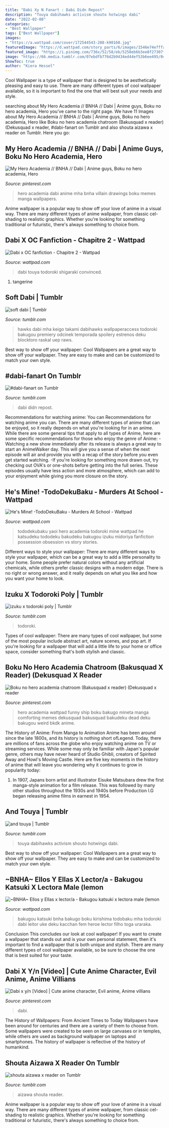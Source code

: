 ```yaml
---
title: "Dabi Xy N Fanart : Dabi Didn Repost"
description: "Touya dabihawks activism shouto hotwings dabi"
date: "2022-02-08"
categories:
- "Best Wallpaper"
tags: ["Best Wallpaper"]
images:
- "https://a.wattpad.com/cover/172544543-288-k90160.jpg"
featuredImage: "https://d.wattpad.com/story_parts/6/images/1546e74efffa3dd8607065301484.jpg"
featured_image: "https://i.pinimg.com/736x/52/58/eb/5258eb6b3ee8f27307fb87e87f2a8b85.jpg"
image: "https://66.media.tumblr.com/07ebdfb776d2b9434ed44ef53b6ee495/04bfd2caa0b2bd19-e9/s640x960/6b3d07508117abdbce0df448a79ca3aa24cd477c.gif"
ShowToc: true
author: "Kiera Hessel"
---
```



Cool Wallpaper is a type of wallpaper that is designed to be aesthetically pleasing and easy to use. There are many different types of cool wallpaper available, so it is important to find the one that will best suit your needs and style.

	

		
searching about My Hero Academia // BNHA // Dabi | Anime guys, Boku no hero academia, Hero you've came to the right page. We have 11 Images about My Hero Academia // BNHA // Dabi | Anime guys, Boku no hero academia, Hero like Boku no hero academia chatroom (Bakusquad x reader) (Dekusquad x reader, #dabi-fanart on Tumblr and also shouta aizawa x reader on Tumblr. Here you go:
		
    
## My Hero Academia // BNHA // Dabi | Anime Guys, Boku No Hero Academia, Hero

<img loading=lazy src="https://i.pinimg.com/736x/96/55/1c/96551cdf253d29b567780cfc6e77299a.jpg" onerror="this.onerror=null;this.src='https://tse2.mm.bing.net/th?id=OIP.gaoCQAPy6-Q6u_l96rF5hwHaKd&amp;pid=15.1';" alt="My Hero Academia // BNHA // Dabi | Anime guys, Boku no hero academia, Hero">

_Source: pinterest.com_

>hero academia dabi anime mha bnha villain drawings boku memes manga wallpapers. 

	

Anime wallpaper is a popular way to show off your love of anime in a visual way. There are many different types of anime wallpaper, from classic cel-shading to realistic graphics. Whether you're looking for something traditional or futuristic, there's always something to choice from.

    
## Dabi X OC Fanfiction - Chapitre 2 - Wattpad

<img loading=lazy src="https://a.wattpad.com/cover/174843359-256-k369310.jpg" onerror="this.onerror=null;this.src='https://tse3.mm.bing.net/th?id=OIP.yaq9mlfIylb6Vxg-WDUQXgAAAA&amp;pid=15.1';" alt="Dabi x OC fanfiction - Chapitre 2 - Wattpad">

_Source: wattpad.com_

>dabi touya todoroki shigaraki convinced. 

	

1. tangerine 

    
## Soft Dabi | Tumblr

<img loading=lazy src="https://66.media.tumblr.com/d36b8c77a44c86621fad7667758f670a/da7f1d1c74fcc312-bd/s1280x1920/eb8bbf6fb402e8fe208dc5be60b7b0f1e0f5ac2e.png" onerror="this.onerror=null;this.src='https://tse4.mm.bing.net/th?id=OIP.Z-QyZYrXPTX6tvjUiTvubQHaEc&amp;pid=15.1';" alt="soft dabi | Tumblr">

_Source: tumblr.com_

>hawks dabi mha keigo takami dabihawks wallpaperaccess todoroki bakugou premiery odcinek temporada spoilery estrenos deku blocktoro raskal uep raws. 

	

Best way to show off your wallpaper:
Cool Wallpapers are a great way to show off your wallpaper. They are easy to make and can be customized to match your own style.

    
## #dabi-fanart On Tumblr

<img loading=lazy src="https://64.media.tumblr.com/6af90c0b8bda7b0542453760cfb0ff55/658aa922fd0108ca-82/s500x750/33536ea55abe56cb485a4a19d879ab254563d1d8.png" onerror="this.onerror=null;this.src='https://tse2.mm.bing.net/th?id=OIP.n4wpchML0oLFA0mIH8fZ0QAAAA&amp;pid=15.1';" alt="#dabi-fanart on Tumblr">

_Source: tumblr.com_

>dabi didn repost. 

	

Recommendations for watching anime: You can
Recommendations for watching anime you can. There are many different types of anime that can be enjoyed, so it really depends on what you're looking for in an anime. While there are some general tips that apply to all types of Anime, here are some specific recommendations for those who enjoy the genre of Anime: 
-Watching a new show immediately after its release is always a great way to start an AnimeWalker day. This will give you a sense of when the next episode will air and provide you with a recap of the story before you even get started watching. 
-If you're looking for something more drawn out, try checking out OVA's or one-shots before getting into the full series. These episodes usually have less action and more atmosphere, which can add to your enjoyment while giving you more closure on the story.

    
## He&#039;s Mine! -TodoDekuBaku - Murders At School - Wattpad

<img loading=lazy src="https://a.wattpad.com/cover/172544543-288-k90160.jpg" onerror="this.onerror=null;this.src='https://tse4.mm.bing.net/th?id=OIP.AIkFavJRM593FLH__PsMwgAAAA&amp;pid=15.1';" alt="He&#039;s Mine! -TodoDekuBaku - Murders At School - Wattpad">

_Source: wattpad.com_

>tododekubaku yaoi hero academia todoroki mine wattpad he katsudeku tododeku bakudeku bakugou izuku midoriya fanfiction possession obsession vs story stories. 

	

Different ways to style your wallpaper:
There are many different ways to style your wallpaper, which can be a great way to add a little personality to your home. Some people prefer natural colors without any artificial chemicals, while others prefer classic designs with a modern edge. There is no right or wrong answer, and it really depends on what you like and how you want your home to look.

    
## Izuku X Todoroki Poly | Tumblr

<img loading=lazy src="https://64.media.tumblr.com/4fff61b022bc34ab2681b8cb4c3fb1be/tumblr_paa9uxd2Pw1w8vsooo1_1280.png" onerror="this.onerror=null;this.src='https://tse2.mm.bing.net/th?id=OIP.Om82_hcafd_amAQmw4sBuAHaHa&amp;pid=15.1';" alt="izuku x todoroki poly | Tumblr">

_Source: tumblr.com_

>todoroki. 

	

Types of cool wallpaper:
There are many types of cool wallpaper, but some of the most popular include abstract art, nature scenes, and pop art. If you're looking for a wallpaper that will add a little life to your home or office space, consider something that's both stylish and classic.

    
## Boku No Hero Academia Chatroom (Bakusquad X Reader) (Dekusquad X Reader

<img loading=lazy src="https://i.pinimg.com/originals/1a/73/7b/1a737b3ab2a03591a21855201f20bc7b.jpg" onerror="this.onerror=null;this.src='https://tse4.mm.bing.net/th?id=OIP.GXb7Bzab19SAXyL_Ipv1TQHaGw&amp;pid=15.1';" alt="Boku no hero academia chatroom (Bakusquad x reader) (Dekusquad x reader">

_Source: pinterest.com_

>hero academia wattpad funny ship boku bakugo mineta manga comforting memes dekusquad bakusquad bakudeku dead deku bakugou weird bkdk anime. 

	

The History of Anime: From Manga to Animation
Anime has been around since the late 1800s, and its history is nothing short ofLegend. Today, there are millions of fans across the globe who enjoy watching anime on TV or streaming services. While some may only be familiar with Japan's popular genre, others may have never heard of Studio Ghibli, creators of Spirited Away and Howl's Moving Castle. Here are five key moments in the history of anime that will leave you wondering why it continues to grow in popularity today:
1) In 1907, Japans born artist and illustrator Eisuke Matsubara drew the first manga-style animation for a film release. This was followed by many other studios throughout the 1930s and 1940s before Production I.G began releasing anime films in earnest in 1954.

    
## And Touya | Tumblr

<img loading=lazy src="https://66.media.tumblr.com/b3889a1d95940b88bb63854db90a2f8d/9bed617f70a53c8b-0c/s640x960/5cb2728eaa1548832931d4c55eeaaf6199c3fa08.jpg" onerror="this.onerror=null;this.src='https://tse1.mm.bing.net/th?id=OIP.6_7mR2TOSW3xx3vFwA1poAHaKW&amp;pid=15.1';" alt="and touya | Tumblr">

_Source: tumblr.com_

>touya dabihawks activism shouto hotwings dabi. 

	

Best way to show off your wallpaper:
Cool Wallpapers are a great way to show off your wallpaper. They are easy to make and can be customized to match your own style.

    
## ~BNHA~ Ellos Y Ellas X Lector/a - Bakugou Katsuki X Lectora Male (lemon

<img loading=lazy src="https://d.wattpad.com/story_parts/6/images/1546e74efffa3dd8607065301484.jpg" onerror="this.onerror=null;this.src='https://tse2.mm.bing.net/th?id=OIP.oRgvB8CWWjFu9hYccfGMAgHaJ3&amp;pid=15.1';" alt="~BNHA~ Ellos y Ellas x lector/a - Bakugou katsuki x lectora male (lemon">

_Source: wattpad.com_

>bakugou katsuki bnha bakugo boku kirishima todobaku mha todoroki dabi leitor uke deku kacchan fem heroe lector filho toga uraraka. 

	

Conclusion
This concludes our look at cool wallpaper! If you want to create a wallpaper that stands out and is your own personal statement, then it's important to find a wallpaper that is both unique and stylish. There are many different types of cool wallpaper available, so be sure to choose the one that is best suited for your taste.

    
## Dabi X Y/n [Video] | Cute Anime Character, Evil Anime, Anime Villians

<img loading=lazy src="https://i.pinimg.com/736x/52/58/eb/5258eb6b3ee8f27307fb87e87f2a8b85.jpg" onerror="this.onerror=null;this.src='https://tse2.mm.bing.net/th?id=OIP.MGQn6v3TfWh32dgBVDtZlAHaNK&amp;pid=15.1';" alt="Dabi x y/n [Video] | Cute anime character, Evil anime, Anime villians">

_Source: pinterest.com_

>dabi. 

	

The History of Wallpapers: From Ancient Times to Today
Wallpapers have been around for centuries and there are a variety of them to choose from. Some wallpapers were created to be seen on large canvases or in temples, while others are used as background wallpaper on laptops and smartphones. The history of wallpaper is reflective of the history of humankind.

    
## Shouta Aizawa X Reader On Tumblr

<img loading=lazy src="https://66.media.tumblr.com/07ebdfb776d2b9434ed44ef53b6ee495/04bfd2caa0b2bd19-e9/s640x960/6b3d07508117abdbce0df448a79ca3aa24cd477c.gif" onerror="this.onerror=null;this.src='https://tse4.mm.bing.net/th?id=OIP._aUrjrpYT90Q8zQPfQMg1gHaEK&amp;pid=15.1';" alt="shouta aizawa x reader on Tumblr">

_Source: tumblr.com_

>aizawa shouta reader. 

	

Anime wallpaper is a popular way to show off your love of anime in a visual way. There are many different types of anime wallpaper, from classic cel-shading to realistic graphics. Whether you're looking for something traditional or futuristic, there's always something to choice from.

